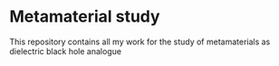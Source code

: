 # Metamaterial study

This repository contains all my work for the study of metamaterials as dielectric black hole analogue
